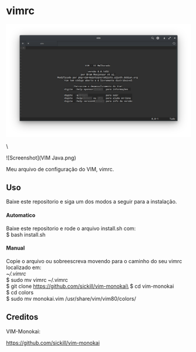# vimrc

![Screenshot](Vim.png)

\

![Screenshot](VIM Java.png)

Meu arquivo de configuração do VIM, vimrc.

## Uso

Baixe este repositorio e siga um dos modos a seguir para a instalação.


#### Automatico

Baixe este repositorio e rode o arquivo install.sh com:\
$ bash install.sh

#### Manual

Copie o arquivo ou sobreescreva movendo para o caminho do seu vimrc localizado em:\
*~/.vimrc*\
$ sudo mv vimrc ~/.vimrc\
$ git clone https://github.com/sickill/vim-monokai\
$ cd vim-monokai\
$ cd colors\
$ sudo mv monokai.vim /usr/share/vim/vim80/colors/

## Creditos

VIM-Monokai:

https://github.com/sickill/vim-monokai
